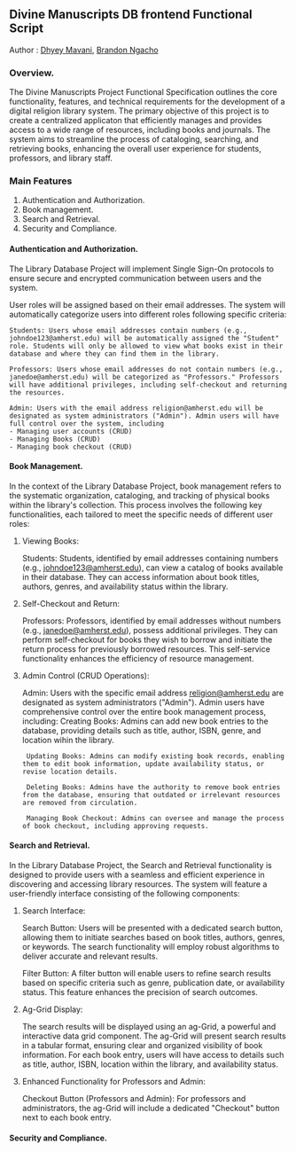 ## Divine Manuscripts DB frontend Functional Script

Author : [Dhyey Mavani](mailto:dmavani25@amherst.edu), [Brandon Ngacho](mailto:bngacho24@amherst.edu)

### Overview.

The Divine Manuscripts Project Functional Specification outlines the core functionality, features, and technical requirements for the development of a digital religion library system. The primary objective of this project is to create a centralized applicaton that efficiently manages and provides access to a wide range of resources, including books and journals. The system aims to streamline the process of cataloging, searching, and retrieving books, enhancing the overall user experience for students, professors, and library staff.

### Main Features
1. Authentication and Authorization. 
2. Book management.
3. Search and Retrieval.
4. Security and Compliance. 

#### Authentication and Authorization.
The Library Database Project will implement Single Sign-On protocols to ensure secure and encrypted communication between users and the system. 

User roles will be assigned based on their email addresses. The system will automatically categorize users into different roles following specific criteria:

    Students: Users whose email addresses contain numbers (e.g., johndoe123@amherst.edu) will be automatically assigned the "Student" role. Students will only be allowed to view what books exist in their database and where they can find them in the library.

    Professors: Users whose email addresses do not contain numbers (e.g., janedoe@amherst.edu) will be categorized as "Professors." Professors will have additional privileges, including self-checkout and returning the resources.

    Admin: Users with the email address religion@amherst.edu will be designated as system administrators ("Admin"). Admin users will have full control over the system, including 
    - Managing user accounts (CRUD)
    - Managing Books (CRUD)
    - Managing book checkout (CRUD)

#### Book Management.
In the context of the Library Database Project, book management refers to the systematic organization, cataloging, and tracking of physical books within the library's collection. This process involves the following key functionalities, each tailored to meet the specific needs of different user roles:

1. Viewing Books:

    Students: Students, identified by email addresses containing numbers (e.g., johndoe123@amherst.edu), can view a catalog of books available in their database. They can access information about book titles, authors, genres, and availability status within the library.

2. Self-Checkout and Return:

    Professors: Professors, identified by email addresses without numbers (e.g., janedoe@amherst.edu), possess additional privileges. They can perform self-checkout for books they wish to borrow and initiate the return process for previously borrowed resources. This self-service functionality enhances the efficiency of resource management.

3. Admin Control (CRUD Operations):

    Admin: Users with the specific email address religion@amherst.edu are designated as system administrators ("Admin"). Admin users have comprehensive control over the entire book management process, including:
        Creating Books: Admins can add new book entries to the database, providing details such as title, author, ISBN, genre, and location wihin the library.

        Updating Books: Admins can modify existing book records, enabling them to edit book information, update availability status, or revise location details.

        Deleting Books: Admins have the authority to remove book entries from the database, ensuring that outdated or irrelevant resources are removed from circulation.

        Managing Book Checkout: Admins can oversee and manage the process of book checkout, including approving requests.

#### Search and Retrieval.
In the Library Database Project, the Search and Retrieval functionality is designed to provide users with a seamless and efficient experience in discovering and accessing library resources. The system will feature a user-friendly interface consisting of the following components:

1. Search Interface:

    Search Button: Users will be presented with a dedicated search button, allowing them to initiate searches based on book titles, authors, genres, or keywords. The search functionality will employ robust algorithms to deliver accurate and relevant results.

    Filter Button: A filter button will enable users to refine search results based on specific criteria such as genre, publication date, or availability status. This feature enhances the precision of search outcomes.

2. Ag-Grid Display:

    The search results will be displayed using an ag-Grid, a powerful and interactive data grid component. The ag-Grid will present search results in a tabular format, ensuring clear and organized visibility of book information.
    For each book entry, users will have access to details such as title, author, ISBN, location within the library, and availability status.

3. Enhanced Functionality for Professors and Admin:

    Checkout Button (Professors and Admin): For professors and administrators, the ag-Grid will include a dedicated "Checkout" button next to each book entry. 

#### Security and Compliance.



